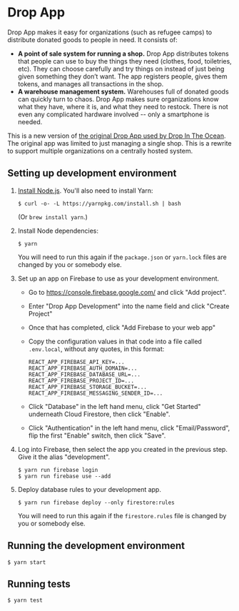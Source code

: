 # Drop App

Drop App makes it easy for organizations (such as refugee camps) to distribute donated goods to people in need. It consists of:

* **A point of sale system for running a shop.** Drop App distributes tokens that people can use to buy the things they need (clothes, food, toiletries, etc). They can choose carefully and try things on instead of just being given something they don’t want. The app registers people, gives them tokens, and manages all transactions in the shop.
* **A warehouse management system.** Warehouses full of donated goods can quickly turn to chaos. Drop App makes sure organizations know what they have, where it is, and what they need to restock. There is not even any complicated hardware involved -- only a smartphone is needed.

This is a new version of [the original Drop App used by Drop In The Ocean](https://www.drapenihavet.no/en/the-drop-app-2/). The original app was limited to just managing a single shop. This is a rewrite to support multiple organizations on a centrally hosted system.

## Setting up development environment

1.  [Install Node.js](https://nodejs.org/en/download/). You'll also need to install Yarn:

        $ curl -o- -L https://yarnpkg.com/install.sh | bash

    (Or `brew install yarn`.)

2.  Install Node dependencies:

        $ yarn

    You will need to run this again if the `package.json` or `yarn.lock` files are changed by you or somebody else.

3.  Set up an app on Firebase to use as your development environment.

    * Go to https://console.firebase.google.com/ and click "Add project".
    * Enter "Drop App Development" into the name field and click "Create Project"
    * Once that has completed, click "Add Firebase to your web app"
    * Copy the configuration values in that code into a file called `.env.local`, without any quotes, in this format:

          REACT_APP_FIREBASE_API_KEY=...
          REACT_APP_FIREBASE_AUTH_DOMAIN=...
          REACT_APP_FIREBASE_DATABASE_URL=...
          REACT_APP_FIREBASE_PROJECT_ID=...
          REACT_APP_FIREBASE_STORAGE_BUCKET=...
          REACT_APP_FIREBASE_MESSAGING_SENDER_ID=...

    * Click "Database" in the left hand menu, click "Get Started" underneath Cloud Firestore, then click "Enable".
    * Click "Authentication" in the left hand menu, click "Email/Password", flip the first "Enable" switch, then click "Save".

4.  Log into Firebase, then select the app you created in the previous step. Give it the alias "development".

        $ yarn run firebase login
        $ yarn run firebase use --add

5.  Deploy database rules to your development app.

        $ yarn run firebase deploy --only firestore:rules

    You will need to run this again if the `firestore.rules` file is changed by you or somebody else.

## Running the development environment

    $ yarn start

## Running tests

    $ yarn test
